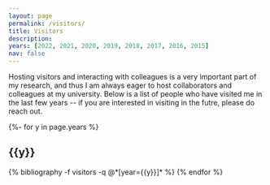 ```yaml
---
layout: page
permalink: /visitors/
title: Visitors
description:  
years: [2022, 2021, 2020, 2019, 2018, 2017, 2016, 2015]
nav: false
---
```


<div class="publications">

Hosting visitors and interacting with colleagues is a very important part of my research, and thus I am always eager to host collaborators and colleagues at my university. Below is a list of people who have visited me in the last few years -- if you are interested in visiting in the futre, please do reach out. 


{%- for y in page.years %}
  <h2 class="year">{{y}}</h2>
  {% bibliography -f visitors -q @*[year={{y}}]* %}
{% endfor %}

</div>
